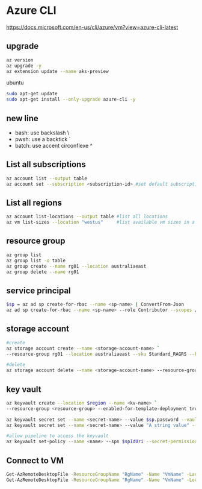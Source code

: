 # Azure CLI

https://docs.microsoft.com/en-us/cli/azure/vm?view=azure-cli-latest

## upgrade
```sh
az version
az upgrade -y
az extension update --name aks-preview
```

ubuntu
```sh
sudo apt-get update
sudo apt-get install --only-upgrade azure-cli -y
```

## new line
- bash: use backslash \
- pwsh: use a backtick `
- batch: use accent circonflexe ^

## List all subscriptions
```sh
az account list --output table
az account set --subscription <subscription-id> #set default subscription
```

## List all regions
```sh
az account list-locations --output table #list all locations
az vm list-sizes --location "westus"     #list available vm sizes in a specific location
```

## resource group
```sh
az group list
az group list -o table
az group create --name rg01 --location australiaeast
az group delete --name rg01
```

## service principal
```sh
$sp = az ad sp create-for-rbac --name <sp-name> | ConvertFrom-Json
az ad sp create-for-rbac --name <sp-name> --role Contributor --scopes /subscriptions/<subscription-id>
```

## storage account
```sh
#create
az storage account create --name <storage-account-name> `
--resource-group rg01 --location australiaeast --sku Standard_RAGRS --kind StorageV2

#delete
az storage account delete --name <storage-account-name> --resource-group <resource-group>
```

## key vault
```sh
az keyvault create --location $region --name <kv-name> `
--resource-group <resource-group> --enabled-for-template-deployment true

az keyvault secret set --name <secret-name> --value $sp.password --vault-name <vault-name>
az keyvault secret set --name <secret-name> --value "A string value" --vault-name <vault-name>

#allow pipeline to access the keyvault
az keyvault set-policy --name <name> --spn $spIdUri --secret-permissions get list
```

## Connect to VM
```sh
Get-AzRemoteDesktopFile -ResourceGroupName "RgName" -Name "VmName" -Launch #connect to VM using PowerShell
Get-AzRemoteDesktopFile -ResourceGroupName "RgName" -Name "VmName" -LocalPath "C:\Path\to\folder" #save RDP file for future use
```
